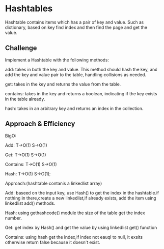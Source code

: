 # Hashtables
<!-- Short summary or background information -->

Hashtable contains items which has a pair of key and value. Such as dictionary, based on key find index and then find the page and get the value.

## Challenge
<!-- Description of the challenge -->

Implement a Hashtable with the following methods:

add: takes in both the key and value. This method should hash the key, and add the key and value pair to the table, handling collisions as needed.

get: takes in the key and returns the value from the table.

contains: takes in the key and returns a boolean, indicating if the key exists in the table already.

hash: takes in an arbitrary key and returns an index in the collection.

## Approach & Efficiency
<!-- What approach did you take? Why? What is the Big O space/time for this approach? -->

BigO:

Add: T->O(1)
     S->O(1)

Get: T->O(1)
     S->O(1)


Contains: T->O(1)
          S->O(1)  

Hash: T->O(1)
      S->O(1);


Approach:(hashtable contanis a linkedlist array)

Add: baseed on the input key, use Hash() to get the index in the hashtable.if nothing in there,create a new linkedlist,if already exists, add the item using linkedlist add() methods.

Hash: using gethashcode() module the size of the table get the index number.

Get: get index by Hash() and get the value by using linkedlist get() function

Contains: using hash get the index,if index not eauql to null, it exsits otherwise return false because it doesn't exist.